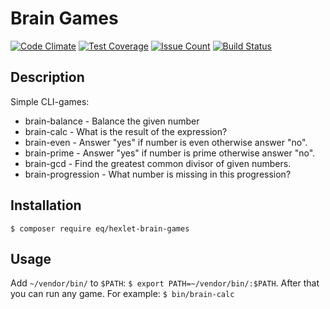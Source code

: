# Brain Games

[![Code Climate](https://codeclimate.com/github/orion122/project-lvl1-s136/badges/gpa.svg)](https://codeclimate.com/github/orion122/project-lvl1-s136)
[![Test Coverage](https://codeclimate.com/github/orion122/project-lvl1-s136/badges/coverage.svg)](https://codeclimate.com/github/orion122/project-lvl1-s136)
[![Issue Count](https://codeclimate.com/github/orion122/project-lvl1-s136/badges/issue_count.svg)](https://codeclimate.com/github/orion122/project-lvl1-s136)
[![Build Status](https://travis-ci.org/orion122/project-lvl1-s136.svg?branch=master)](https://travis-ci.org/orion122/project-lvl1-s136)

## Description
Simple CLI-games:
- brain-balance - Balance the given number
- brain-calc - What is the result of the expression?
- brain-even - Answer "yes" if number is even otherwise answer "no".
- brain-prime - Answer "yes" if number is prime otherwise answer "no".
- brain-gcd - Find the greatest common divisor of given numbers.
- brain-progression - What number is missing in this progression?

## Installation
`$ composer require eq/hexlet-brain-games`

## Usage
Add `~/vendor/bin/` to `$PATH`: `$ export PATH=~/vendor/bin/:$PATH`.
After that you can run any game. For example: `$ bin/brain-calc`
